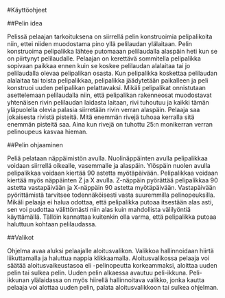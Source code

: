 #Käyttöohjeet

##Pelin idea

Pelissä pelaajan tarkoituksena on siirrellä pelin konstruoimia pelipalikoita niin, ettei niiden muodostama pino yllä pelilaudan ylälaitaan. Pelin konstruoima pelipalikka lähtee putomaaan pelilaudalla alaspäin heti kun se on piirtynyt pelilaudalle. Pelaajan on kerettävä sommitella pelipalikka sopivaan paikkaa ennen kuin se koskee pelilaudan alalaitaa tai jo pelilaudalla olevaa pelipalikan osasta. Kun pelipalikka koskettaa pelilaudan alalaitaa tai toista pelipalikkaa, pelipalikka jäädytetään paikalleen ja peli konstruoi uuden pelipalikan pelattavaksi. Mikäli pelipalikat onnistutaan asettelemaan pelilaudalla niin, että pelipalikan rakenneosat muodostavat yhtenäisen rivin pelilaudan laidasta laitaan, rivi tuhoutuu ja kaikki tämän yläpuolella olevia palasia siirretään rivin verran alaspäin. Pelaaja saa jokaisesta rivistä pisteitä. Mitä enemmän rivejä tuhoaa kerralla sitä enemmän pisteitä saa. Aina kun rivejä on tuhottu 25:n monikerran verran pelinoupeus kasvaa hieman. 

##Pelin ohjaaminen

Peliä pelataan näppäimistön avulla. Nuolinäppäinten avulla pelipalikkaa voidaan siirrellä oikealle, vasemmalle ja alaspäin. Ylöspäin nuolen avulla pelipalikkaa voidaan kiertää 90 astetta myötäpäivään. Pelipalikkaa voidaan kiertää myös näppäinten Z ja X avulla. Z-näppäin pyörättää pelipalikkaa 90 astetta vastapäivään ja X-näppäin 90 astetta myötäpäivään. Vastapäivään pyörittämistä tarvitsee todennäköisesti vasta suuremmilla pelinopeuksilla. Mikäli pelaaja ei halua odottaa, että pelipalikka putoaa itsestään alas asti, sen voi pudottaa välittömästi niin alas kuin mahdollista välilyöntiä käyttämällä. Tällöin kannattaa kuitenkin olla varma, että pelipalikka putoaa haluttuun kohtaan pelilaudassa.

##Valikot

Ohjelma avaa aluksi pelaajalle aloitusvalikon. Valikkoa hallinnoidaan hiirtä liikuttamalla ja haluttua nappia klikkaamalla. Aloitusvalikossa pelaaja voi säätää aloitusvaikeustasoa eli -pelinopeutta korkeammaksi, aloittaa uuden pelin tai sulkea pelin. Uuden pelin alkaessa avautuu peli-ikkuna. Peli-ikkunan ylälaidassa on myös hiirellä hallinnoitava valikko, jonka kautta pelaaja voi alottaa uuden pelin, palata aloitusvalikkoon tai sulkea ohjelman. 
